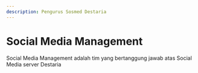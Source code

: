 ```yaml
---
description: Pengurus Sosmed Destaria
---
```


# Social Media Management

Social Media Management adalah tim yang bertanggung jawab atas Social Media server Destaria&#x20;

